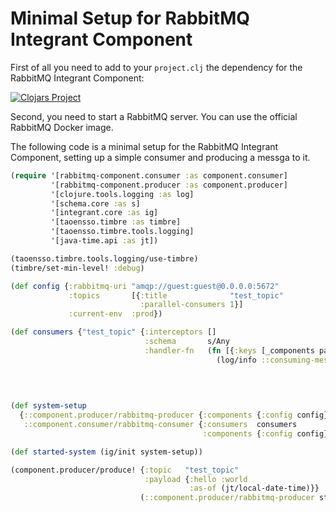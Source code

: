 # Minimal Setup for RabbitMQ Integrant Component

First of all you need to add to your `project.clj` the dependency for the RabbitMQ Integrant Component:

[![Clojars Project](https://img.shields.io/clojars/v/net.clojars.macielti/rabbitmq-component.svg)](https://clojars.org/net.clojars.macielti/rabbitmq-component)

Second, you need to start a RabbitMQ server. You can use the official RabbitMQ Docker image.

The following code is a minimal setup for the RabbitMQ Integrant Component, setting up a simple consumer and producing a
messga to it.

```clojure
(require '[rabbitmq-component.consumer :as component.consumer]
         '[rabbitmq-component.producer :as component.producer]
         '[clojure.tools.logging :as log]
         '[schema.core :as s]
         '[integrant.core :as ig]
         '[taoensso.timbre :as timbre]
         '[taoensso.timbre.tools.logging]
         '[java-time.api :as jt])

(taoensso.timbre.tools.logging/use-timbre)
(timbre/set-min-level! :debug)

(def config {:rabbitmq-uri "amqp://guest:guest@0.0.0.0:5672"
             :topics       [{:title              "test_topic"
                             :parallel-consumers 1}]
             :current-env  :prod})

(def consumers {"test_topic" {:interceptors []
                              :schema       s/Any
                              :handler-fn   (fn [{:keys [_components payload]}]
                                              (log/info ::consuming-message :payload payload
                                                                            :as-of-local-date-time? (-> payload 
                                                                                                        :as-of 
                                                                                                        jt/local-date-time?)))}})

(def system-setup
  {::component.producer/rabbitmq-producer {:components {:config config}}
   ::component.consumer/rabbitmq-consumer {:consumers  consumers
                                           :components {:config config}}})

(def started-system (ig/init system-setup))

(component.producer/produce! {:topic   "test_topic"
                              :payload {:hello :world
                                        :as-of (jt/local-date-time)}}
                             (::component.producer/rabbitmq-producer started-system))
```
